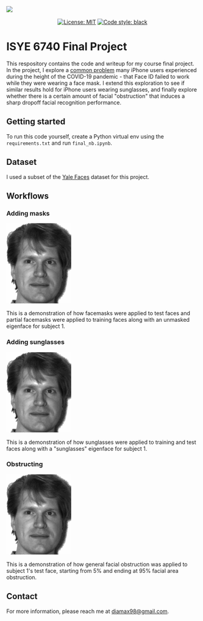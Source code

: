 ![](https://brand.gatech.edu/sites/default/files/inline-images/GeorgiaTech_RGB_0.png)

<div align="center">
  
  <a href="">[![License: MIT](https://img.shields.io/badge/License-MIT-yellow.svg)](https://opensource.org/licenses/MIT)</a>
  <a href="">[![Code style: black](https://img.shields.io/badge/code%20style-black-000000.svg)](https://github.com/psf/black)</a>
  
</div>


# ISYE 6740 Final Project
This respository contains the code and writeup for my course final project. In the project, I explore a [common problem](https://www.businessinsider.com/iphone-face-id-not-working-with-mask-try-workaround-trick-2020-4) many iPhone users experienced during the height of the COVID-19 pandemic - that Face ID failed to work while they were wearing a face mask. I extend this exploration to see if similar results hold for iPhone users wearing sunglasses, and finally explore whether there is a certain amount of facial "obstruction" that induces a sharp dropoff facial recognition performance. 

## Getting started
To run this code yourself, create a Python virtual env using the `requirements.txt` and run `final_nb.ipynb`.

## Dataset
I used a subset of the [Yale Faces](https://www.kaggle.com/datasets/olgabelitskaya/yale-face-database) dataset for this project.

## Workflows
### Adding masks
![Masking workflow](./static/face_masks.gif)

This is a demonstration of how facemasks were applied to test faces and partial facemasks were applied to training faces along with an unmasked eigenface for subject 1.

### Adding sunglasses
![Sunglasses workflow](./static/sunglasses.gif)

This is a demonstration of how sunglasses were applied to training and test faces along with a "sunglasses" eigenface for subject 1.

### Obstructing
![Obstruction workflow](./static/pct_obstruction.gif)

This is a demonstration of how general facial obstruction was applied to subject 1's test face, starting from 5% and ending at 95% facial area obstruction.

## Contact
For more information, please reach me at [diamax98@gmail.com](diamax98@gmail.com).
